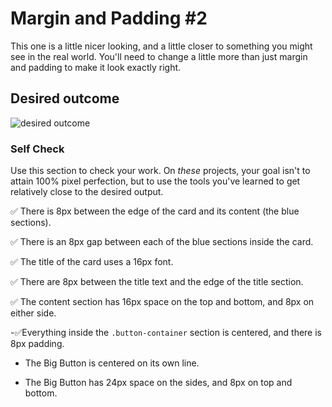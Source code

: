 # Margin and Padding #2

This one is a little nicer looking, and a little closer to something you might see in the real world. You'll need to change a little more than just margin and padding to make it look exactly right.

## Desired outcome
![desired outcome](./desired-outcome.png)

### Self Check
Use this section to check your work. On _these_ projects, your goal isn't to attain 100% pixel perfection, but to use the tools you've learned to get relatively close to the desired output.

✅ There is 8px between the edge of the card and its content (the blue sections).

✅ There is an 8px gap between each of the blue sections inside the card.

✅ The title of the card uses a 16px font.

✅ There are 8px between the title text and the edge of the title section.

✅ The content section has 16px space on the top and bottom, and 8px on either side.

-✅Everything inside the `.button-container` section is centered, and there is 8px padding.

- The Big Button is centered on its own line.

- The Big Button has 24px space on the sides, and 8px on top and bottom.
